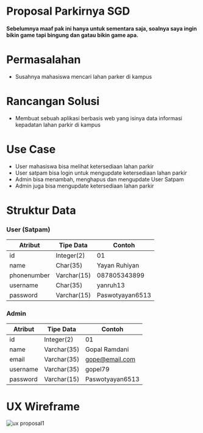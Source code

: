 # Proposal Parkirnya SGD
#### Sebelumnya maaf pak ini hanya untuk sementara saja, soalnya saya ingin bikin game tapi bingung dan gatau bikin game apa.
# Permasalahan
-	Susahnya mahasiswa mencari lahan parker di kampus 
# Rancangan Solusi
-	Membuat sebuah aplikasi berbasis web yang isinya data informasi kepadatan lahan parkir di kampus
# Use Case
-	User mahasiswa bisa melihat ketersediaan lahan parkir
-	User satpam bisa login untuk mengupdate ketersediaan lahan parkir
- Admin bisa menambah, menghapus dan mengupdate User Satpam
- Admin juga bisa mengupdate ketersediaan lahan parkir
# Struktur Data
### User (Satpam)
Atribut|Tipe Data|Contoh
---|---|---
id	| Integer(2) |	01
name |	Char(35) |	Yayan Ruhiyan
phonenumber |	Varchar(15) |	087805343899
username |	Char(35) |	yanruh13
password |	Varchar(15) |	Paswotyayan6513
### Admin
Atribut|Tipe Data|Contoh
---|---|---
id |	Integer(2) |	01
name |	Varchar(35) |	Gopal Ramdani
email |	Varchar(35) |	gope@email.com
username |	Varchar(35) |	gopel79
password |	Varchar(15) |	Paswotyayan6513

# UX Wireframe
 ![ux proposal1](https://user-images.githubusercontent.com/101171611/190218169-a450c127-c440-4e13-8531-d478e68a6d24.jpeg)

